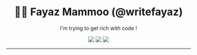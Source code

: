 <div align="center">

# 👨‍💻 **Fayaz Mammoo (@writefayaz)**

I'm trying to get rich with code !

[![](https://img.shields.io/badge/-Twitter-informational?style=for-the-badge&logo=twitter&logoColor=white&color=00aced)](https://twitter.com/twopinch)
[![](https://img.shields.io/badge/-Instagram-informational?style=for-the-badge&logo=instagram&logoColor=white&color=C13584)](https://instagram.com/fuzz__)
[![](https://img.shields.io/badge/-Linkedin-informational?style=for-the-badge&logo=linkedin&logoColor=white&color=2867B2)](https://www.linkedin.com/in/fuzzm/)

<hr>
<!--
**writefayaz/writefayaz** is a ✨ _special_ ✨ repository because its `README.md` (this file) appears on your GitHub profile.

Here are some ideas to get you started:

- 🔭 I’m currently working on ...
- 🌱 I’m currently learning ...
- 👯 I’m looking to collaborate on ...
- 🤔 I’m looking for help with ...
- 💬 Ask me about ...
- 📫 How to reach me: ...
- 😄 Pronouns: ...
- ⚡ Fun fact: ...
-->

